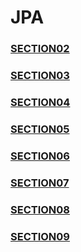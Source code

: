 # JPA
### [SECTION02](./basic/section02/README.md)
### [SECTION03](./basic/section03/README.md)
### [SECTION04](./basic/section04/README.md)
### [SECTION05](./basic/section05/README.md)
### [SECTION06](./basic/section06/README.md)
### [SECTION07](./basic/section07/README.md)
### [SECTION08](./basic/section08/README.md)
### [SECTION09](./basic/section09/README.md)
